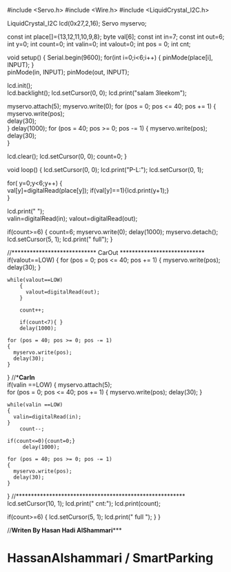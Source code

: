 #include <Servo.h> 
#include <Wire.h> 
#include <LiquidCrystal_I2C.h>

LiquidCrystal_I2C lcd(0x27,2,16);
Servo myservo;

const int place[]={13,12,11,10,9,8};
byte val[6];
const int in=7;
const int out=6;
int y=0;
int count=0;
int valin=0;
int valout=0;
int pos = 0; 
int cnt;

void setup()
{
  Serial.begin(9600);
  for(int i=0;i<6;i++)
     {
      pinMode(place[i], INPUT);
     }  
  pinMode(in, INPUT);
  pinMode(out, INPUT);
  
   
  lcd.init();                     
  lcd.backlight();
  lcd.setCursor(0, 0);
  lcd.print("salam  3leekom");
  
  myservo.attach(5);
  myservo.write(0);
  for (pos = 0; pos <= 40; pos += 1) { 
    myservo.write(pos);              
    delay(30);                       
  }
  delay(1000);
  for (pos = 40; pos >= 0; pos -= 1) { 
    myservo.write(pos);             
    delay(30);                       
  }
  
  lcd.clear();
  lcd.setCursor(0, 0);
  count=0;
}

void loop()
{
  lcd.setCursor(0, 0);
  lcd.print("P-L:");
  lcd.setCursor(0, 1);
  
  for( y=0;y<6;y++)
     {      
      val[y]=digitalRead(place[y]);
      if(val[y]==1){lcd.print(y+1);}            
      }
       
  lcd.print("       ");        
  valin=digitalRead(in);
  valout=digitalRead(out);
 
  if(count>=6)
    {
    count=6;
    myservo.write(0);
    delay(1000);
    myservo.detach();
    lcd.setCursor(5, 1);
    lcd.print("      full");
    }
  
 //**************************** CarOut **************************** 
  if(valout==LOW)
  {
    for (pos = 0; pos <= 40; pos += 1)
    { 
      myservo.write(pos);
      delay(30);
    }
    
    while(valout==LOW)
        {
          valout=digitalRead(out);
        }
        
        count++; 
           
        if(count<7){ }
        delay(1000);
             
    for (pos = 40; pos >= 0; pos -= 1)
    {
      myservo.write(pos);
      delay(30);
    }
 }
//*******************************CarIn******************************      
  if(valin ==LOW)
  {
     myservo.attach(5);   
    for (pos = 0; pos <= 40; pos += 1)
      { 
        myservo.write(pos);
        delay(30);
      }
  
    while(valin ==LOW)
    {
      valin=digitalRead(in);
    }
        count--;
        
    if(count<=0){count=0;}
         delay(1000);
               
    for (pos = 40; pos >= 0; pos -= 1)
    {
      myservo.write(pos);
      delay(30);
    }        
  }
//********************************************************        
  lcd.setCursor(10, 1);
  lcd.print(" cnt:");
  lcd.print(count);  
  
  if(count>=6)
    {
    lcd.setCursor(5, 1);
    lcd.print("       full   ");
    }
}

//**************Writen By Hasan Hadi AlShammari*****************

#  HassanAlshammari / SmartParking 
 
